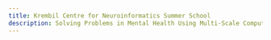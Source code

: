 ```yaml
---
title: Krembil Centre for Neuroinformatics Summer School
description: Solving Problems in Mental Health Using Multi-Scale Computational Neuroscience.  July 4-8, 2022.  Krembil Centre for Neuroinformatics, Centre for Addiction and Mental Health, Toronto. 
---
```


